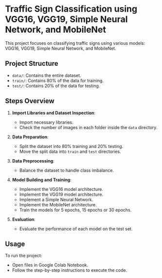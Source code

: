 # Traffic Sign Classification using VGG16, VGG19, Simple Neural Network, and MobileNet

This project focuses on classifying traffic signs using various models: VGG16, VGG19, Simple Neural Network, and MobileNet.

## Project Structure

- `data/`: Contains the entire dataset.
- `train/`: Contains 80% of the data for training.
- `test/`: Contains 20% of the data for testing.

## Steps Overview

1. **Import Libraries and Dataset Inspection**:
   - Import necessary libraries.
   - Check the number of images in each folder inside the `data` directory.

2. **Data Preparation**:
   - Split the dataset into 80% training and 20% testing.
   - Move the split data into `train` and `test` directories.

3. **Data Preprocessing**:
   - Balance the dataset to handle class imbalance.

4. **Model Building and Training**:
   - Implement the VGG16 model architecture.
   - Implement the VGG19 model architecture.
   - Implement a Simple Neural Network.
   - Implement the MobileNet architecture.
   - Train the models for 5 epochs, 15 epochs or 30 epochs.

5. **Evaluation**:
   - Evaluate the performance of each model on the test set.

## Usage

To run the project:
- Open files in Google Colab Notebook.
- Follow the step-by-step instructions to execute the code.
